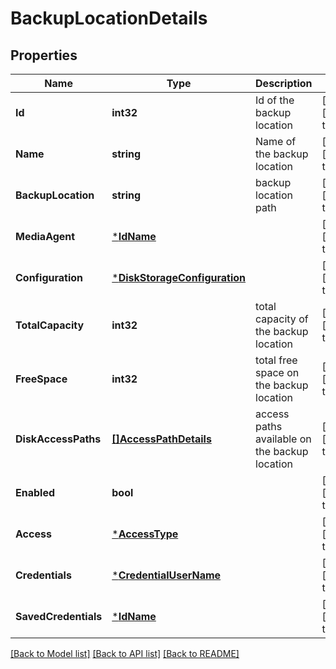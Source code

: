 # BackupLocationDetails

## Properties
Name | Type | Description | Notes
------------ | ------------- | ------------- | -------------
**Id** | **int32** | Id of the backup location | [optional] [default to null]
**Name** | **string** | Name of the backup location | [optional] [default to null]
**BackupLocation** | **string** | backup location path | [optional] [default to null]
**MediaAgent** | [***IdName**](IdName.md) |  | [optional] [default to null]
**Configuration** | [***DiskStorageConfiguration**](DiskStorageConfiguration.md) |  | [optional] [default to null]
**TotalCapacity** | **int32** | total capacity of the backup location | [optional] [default to null]
**FreeSpace** | **int32** | total free space on the backup location | [optional] [default to null]
**DiskAccessPaths** | [**[]AccessPathDetails**](AccessPathDetails.md) | access paths available on the backup location | [optional] [default to null]
**Enabled** | **bool** |  | [optional] [default to null]
**Access** | [***AccessType**](AccessType.md) |  | [optional] [default to null]
**Credentials** | [***CredentialUserName**](CredentialUserName.md) |  | [optional] [default to null]
**SavedCredentials** | [***IdName**](IdName.md) |  | [optional] [default to null]

[[Back to Model list]](../README.md#documentation-for-models) [[Back to API list]](../README.md#documentation-for-api-endpoints) [[Back to README]](../README.md)

